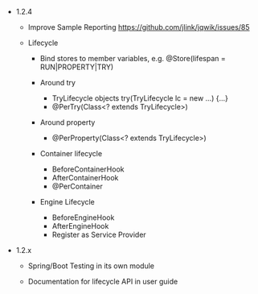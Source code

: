 - 1.2.4

    - Improve Sample Reporting
      https://github.com/jlink/jqwik/issues/85

    - Lifecycle
        - Bind stores to member variables, e.g.
          @Store(lifespan = RUN|PROPERTY|TRY)

        - Around try
          - TryLifecycle objects
            try(TryLifecycle lc = new ...) {...}
          - @PerTry(Class<? extends TryLifecycle>)

        - Around property
          - @PerProperty(Class<? extends TryLifecycle>)

        - Container lifecycle
            - BeforeContainerHook
            - AfterContainerHook
            - @PerContainer

        - Engine Lifecycle
            - BeforeEngineHook
            - AfterEngineHook
            - Register as Service Provider

- 1.2.x
  
    - Spring/Boot Testing in its own module

    - Documentation for lifecycle API in user guide
